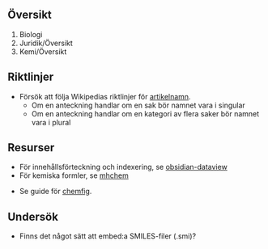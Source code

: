 ## Översikt
1. Biologi
2. Juridik/Översikt
3. Kemi/Översikt
## Riktlinjer
- Försök att följa Wikipedias riktlinjer för [artikelnamn](https://sv.wikipedia.org/wiki/Wikipedia:Artikelnamn).
	- Om en anteckning handlar om en sak bör namnet vara i singular
	- Om en anteckning handlar om en kategori av flera saker bör namnet vara i plural
## Resurser
* För innehållsförteckning och indexering, se [obsidian-dataview](https://blacksmithgu.github.io/obsidian-dataview/)
* För kemiska formler, se [mhchem](https://mhchem.github.io/MathJax-mhchem/)
- Se guide för [chemfig](https://tug.ctan.org/macros/generic/chemfig/chemfig-en.pdf).
## Undersök
- Finns det något sätt att embed:a SMILES-filer (.smi)?